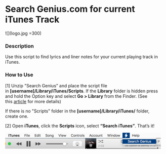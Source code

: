 Search Genius.com for current iTunes Track 
===========================================
![](logo.jpg  =300)

### Description

Use this script to find lyrics and liner notes for your current playing track in
iTunes.

### How to Use

[1] Unzip "Search Genius” and place the script file
in **[username]/Library/iTunes/Scripts**. If the **Library** folder is hidden
press and hold the Option key and select **Go \> Library** from the Finder. (See
this [article](http://www.macworld.com/article/2057221/how-to-view-the-library-folder-in-mavericks.html) for
more details)

If there is no "Scripts" folder in the **[username]/Library/iTunes/** folder,
create one.

[2] Open **iTunes**, click the **Scripts** icon, select **“Search iTunes”**.
That’s it!

![](screenshot.png)
